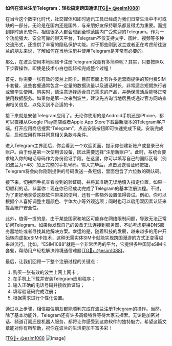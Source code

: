 **如何在波兰注册Telegram：轻松搞定跨国通讯[[TG💪+ @esim1088](https://t.me/s/esim1088)]**

在当今这个数字化时代，社交媒体和即时通讯工具已经成为我们日常生活中不可或缺的一部分。无论是在国内还是国外，与亲朋好友保持联系都显得尤为重要。而提到即时通讯软件，相信很多人都会想到全球范围内广受欢迎的Telegram。作为一个功能强大、安全可靠的聊天平台，Telegram不仅支持文字、图片、视频等多种交流形式，还提供了丰富的隐私保护功能。对于那些刚到波兰或者正在考虑前往波兰的朋友来说，了解如何在当地注册并使用Telegram是非常有必要的。

那么，在波兰使用本地网络卡注册Telegram究竟有多简单呢？其实，只要按照以下步骤操作，即使是技术小白也能轻松完成整个过程！

首先，你需要一张有效的波兰上网卡。目前市面上有许多运营商提供的预付费SIM卡套餐，这些套餐通常包含一定量的数据流量以及通话时长，非常适合短期旅行者或留学生使用。购买时，请注意选择适合自己需求的产品，并确保激活后能够正常使用数据服务。如果你是第一次来到波兰，建议先咨询当地居民或通过官方网站查询相关信息，以免买到不合适的卡。

接下来就是安装Telegram应用了。无论你使用的是Android手机还是iPhone，都可以直接从Google Play商店或者Apple App Store下载最新版本的Telegram客户端。打开应用商店搜索“Telegram”，点击安装按钮即可快速完成下载。安装完成后，启动应用程序并同意相关条款与条件。

进入Telegram主界面后，你会看到一个欢迎页面，提示你创建新账户或登录已有账户。由于你是第一次使用该设备，因此需要选择“注册新账户”。此时，系统会要求输入你的电话号码作为身份验证手段。在这里，你可以填写自己的国际区号（例如波兰为+48）加上完整的手机号码。输入完毕后，点击发送验证码按钮，Telegram将会向你刚刚提供的号码发送一条短信，里面包含了六位数的确认码。

接下来，切换回手机查看收到的验证码，并将其准确无误地填入指定位置。如果一切顺利的话，恭喜你！现在你已经成功完成了Telegram的基本注册流程。不过，为了更好地享受这款软件带来的便利，还有一些额外设置值得尝试。例如，你可以根据个人喜好调整主题颜色、字体大小等外观选项；同时也可以启用双因素认证来提高账户安全性。

此外，值得一提的是，由于某些国家和地区可能存在网络限制问题，导致无法正常访问Telegram。如果你发现自己的设备无法连接到服务器，不妨考虑更换DNS服务器地址或者寻找其他解决方案。幸运的是，随着科技的发展，越来越多的用户开始转向虚拟eSIM卡技术，这种无需实体SIM卡就能实现跨国漫游的方式正变得越来越流行。比如，“ESIM1088”就是一个非常优秀的平台，它提供多种国际eSIM卡套餐，帮助用户轻松解决跨境通信难题[[TG💪+ @esim1088](https://t.me/s/esim1088)]。

最后，让我们回顾一下整个注册过程的关键点：
1. 购买一张有效的波兰上网上网卡；
2. 在手机上下载并安装Telegram应用程序；
3. 输入正确的电话号码并接收验证码；
4. 填写验证码完成注册；
5. 根据需求进行个性化设置。

通过以上步骤，相信每位朋友都能顺利完成在波兰注册Telegram的操作。当然，除了基本功能外，Telegram还有许多高级特性等待大家去探索。无论是加密对话、频道订阅还是机器人服务，都将让你感受到这款软件的独特魅力。希望这篇文章能对你有所帮助，祝你在波兰的生活更加丰富多彩！

[[TG💪+ @esim1088](https://t.me/s/esim1088) ![Image](https://i.postimg.cc/4NQfJmqS/Snipaste-2025-05-13-00-14-12.png)]